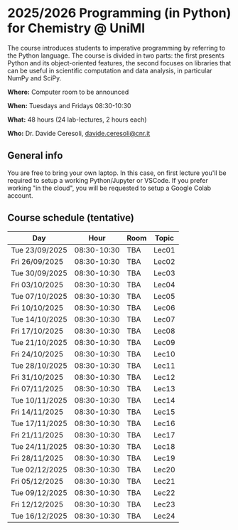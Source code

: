 # 2025/2026 Programming (in Python) for Chemistry @ UniMI
The course introduces students to imperative programming by referring to the Python language.
The course is divided in two parts: the first presents Python and its object-oriented features,
the second focuses on libraries that can be useful in scientific computation and data analysis,
in particular NumPy and SciPy.

**Where:** Computer room to be announced

**When:**  Tuesdays and Fridays 08:30-10:30 

**What:**  48 hours (24 lab-lectures, 2 hours each)

**Who:**   Dr. Davide Ceresoli, [davide.ceresoli@cnr.it](mailto:davide.ceresoli@cnr.it)

## General info
You are free to bring your own laptop. In this case, on first lecture you'll be required to setup
a working Python/Jupyter or VSCode. If you prefer working "in the cloud", you will be requested
to setup a Google Colab account.

## Course schedule (tentative)

| Day  | Hour  | Room  | Topic  |
|---|---|---|---|
| Tue 23/09/2025  | 08:30-10:30  | TBA  | Lec01  |
| Fri 26/09/2025  | 08:30-10:30  | TBA  | Lec02  |
| Tue 30/09/2025  | 08:30-10:30  | TBA  | Lec03  |
| Fri 03/10/2025  | 08:30-10:30  | TBA  | Lec04  |
| Tue 07/10/2025  | 08:30-10:30  | TBA  | Lec05  |
| Fri 10/10/2025  | 08:30-10:30  | TBA  | Lec06  |
| Tue 14/10/2025  | 08:30-10:30  | TBA  | Lec07  |
| Fri 17/10/2025  | 08:30-10:30  | TBA  | Lec08  |
| Tue 21/10/2025  | 08:30-10:30  | TBA  | Lec09  |
| Fri 24/10/2025  | 08:30-10:30  | TBA  | Lec10  |
| Tue 28/10/2025  | 08:30-10:30  | TBA  | Lec11  |
| Fri 31/10/2025  | 08:30-10:30  | TBA  | Lec12  |
| Fri 07/11/2025  | 08:30-10:30  | TBA  | Lec13  |
| Tue 10/11/2025  | 08:30-10:30  | TBA  | Lec14  |
| Fri 14/11/2025  | 08:30-10:30  | TBA  | Lec15  |
| Tue 17/11/2025  | 08:30-10:30  | TBA  | Lec16  |
| Fri 21/11/2025  | 08:30-10:30  | TBA  | Lec17  |
| Tue 24/11/2025  | 08:30-10:30  | TBA  | Lec18  |
| Fri 28/11/2025  | 08:30-10:30  | TBA  | Lec19  |
| Tue 02/12/2025  | 08:30-10:30  | TBA  | Lec20  |
| Fri 05/12/2025  | 08:30-10:30  | TBA  | Lec21  |
| Tue 09/12/2025  | 08:30-10:30  | TBA  | Lec22  |
| Fri 12/12/2025  | 08:30-10:30  | TBA  | Lec23  |
| Tue 16/12/2025  | 08:30-10:30  | TBA  | Lec24  |



